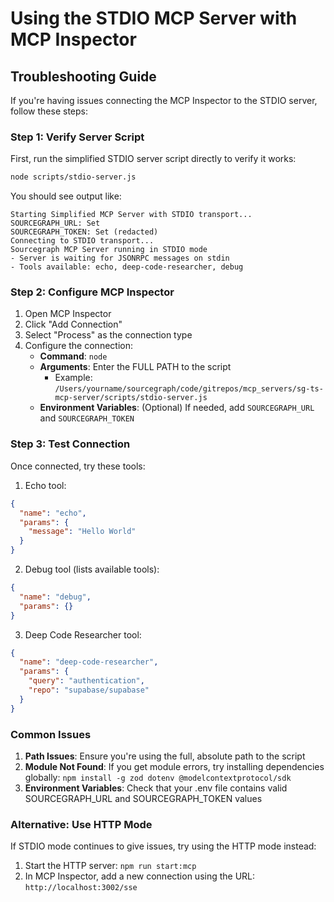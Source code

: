 # Using the STDIO MCP Server with MCP Inspector

## Troubleshooting Guide

If you're having issues connecting the MCP Inspector to the STDIO server, follow these steps:

### Step 1: Verify Server Script

First, run the simplified STDIO server script directly to verify it works:

```bash
node scripts/stdio-server.js
```

You should see output like:
```
Starting Simplified MCP Server with STDIO transport...
SOURCEGRAPH_URL: Set
SOURCEGRAPH_TOKEN: Set (redacted)
Connecting to STDIO transport...
Sourcegraph MCP Server running in STDIO mode
- Server is waiting for JSONRPC messages on stdin
- Tools available: echo, deep-code-researcher, debug
```

### Step 2: Configure MCP Inspector

1. Open MCP Inspector
2. Click "Add Connection"
3. Select "Process" as the connection type
4. Configure the connection:
   - **Command**: `node`
   - **Arguments**: Enter the FULL PATH to the script
     - Example: `/Users/yourname/sourcegraph/code/gitrepos/mcp_servers/sg-ts-mcp-server/scripts/stdio-server.js`
   - **Environment Variables**: (Optional) If needed, add `SOURCEGRAPH_URL` and `SOURCEGRAPH_TOKEN`

### Step 3: Test Connection

Once connected, try these tools:

1. Echo tool:
```json
{
  "name": "echo",
  "params": {
    "message": "Hello World"
  }
}
```

2. Debug tool (lists available tools):
```json
{
  "name": "debug",
  "params": {}
}
```

3. Deep Code Researcher tool:
```json
{
  "name": "deep-code-researcher",
  "params": {
    "query": "authentication",
    "repo": "supabase/supabase"
  }
}
```

### Common Issues

1. **Path Issues**: Ensure you're using the full, absolute path to the script
2. **Module Not Found**: If you get module errors, try installing dependencies globally: `npm install -g zod dotenv @modelcontextprotocol/sdk`
3. **Environment Variables**: Check that your .env file contains valid SOURCEGRAPH_URL and SOURCEGRAPH_TOKEN values

### Alternative: Use HTTP Mode

If STDIO mode continues to give issues, try using the HTTP mode instead:

1. Start the HTTP server: `npm run start:mcp`
2. In MCP Inspector, add a new connection using the URL: `http://localhost:3002/sse`